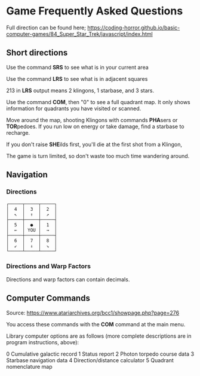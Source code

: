 
# Game Frequently Asked Questions

Full direction can be found here; https://coding-horror.github.io/basic-computer-games/84_Super_Star_Trek/javascript/index.html

## Short directions

Use the command **SRS** to see what is in your current area

Use the command **LRS** to see what is in adjacent squares

213 in **LRS** output means 2 klingons, 1 starbase, and 3 stars.

Use the command **COM**, then "0" to see a full quadrant map. It only shows information for
quadrants you have visited or scanned.

Move around the map, shooting Klingons with commands **PHA**sers or **TOR**pedoes. If you run low on energy or 
take damage, find a starbase to recharge.

If you don't raise **SHE**ilds first, you'll die at the first shot from a Klingon,

The game is turn limited, so don't waste too much time wandering around.


## Navigation
### Directions
```
┌─────┬─────┬─────┐
│  4  │  3  │  2  │
│  ↖  │  ↑  │  ↗  │
├─────┼─────┼─────┤
│  5  │  ●  │  1  │
│  ←  │ YOU │  →  │
├─────┼─────┼─────┤
│  6  │  7  │  8  │
│  ↙  │  ↓  │  ↘  │
└─────┴─────┴─────┘
```

### Directions and Warp Factors
Directions and warp factors can contain decimals.

## Computer Commands

Source: https://www.atariarchives.org/bcc1/showpage.php?page=276

You access these commands with the **COM** command at the main menu. 

Library computer options are as follows (more complete descriptions are in program instructions, above):

 0   Cumulative galactic record
 1   Status report
 2   Photon torpedo course data
 3   Starbase navigation data
 4   Direction/distance calculator
 5   Quadrant nomenclature map



